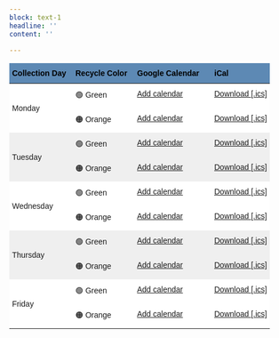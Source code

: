 ```yaml
---
block: text-1
headline: ''
content: ''

---
```

<style type="text/css">
.tg  {border-collapse:collapse;border-spacing:0;}
.tg td{border-style:solid;border-width:0px;font-family:Arial, sans-serif;font-size:14px;overflow:hidden;
  padding:10px 5px;word-break:normal;}
.tg th{border-style:solid;border-width:0px;font-family:Arial, sans-serif;font-size:14px;font-weight:normal;
  overflow:hidden;padding:10px 5px;word-break:normal;}
.tg .tg-p170{background-color:#efefef;border-color:inherit;text-align:left;vertical-align:middle}
.tg .tg-gtso{background-color:#5d89b4;border-color:inherit;color:#000000;font-weight:bold;text-align:left;vertical-align:top}
.tg .tg-mfxt{background-color:#ffffff;border-color:inherit;text-align:left;vertical-align:middle}
.tg .tg-c6of{background-color:#ffffff;border-color:inherit;text-align:left;vertical-align:top}
.tg .tg-y698{background-color:#efefef;border-color:inherit;text-align:left;vertical-align:top}
</style>
<table class="tg" style="undefined;table-layout: fixed; width: 469px">
<colgroup>
<col style="width: 114px">
<col style="width: 111px">
<col style="width: 139px">
<col style="width: 105px">
</colgroup>
<thead>
  <tr>
    <th class="tg-gtso">Collection Day</th>
    <th class="tg-gtso">Recycle Color</th>
    <th class="tg-gtso">Google Calendar</th>
    <th class="tg-gtso">iCal</th>
  </tr>
</thead>
<tbody>
  <tr>
    <td class="tg-mfxt" rowspan="2">Monday</td>
    <td class="tg-c6of">🟢 Green</td>
    <td class="tg-c6of"><a href="https://calendar.google.com/calendar/u/0?cid=bjBvZHNzOGczajYzY3RhczhvbnE3MGcxY3NAZ3JvdXAuY2FsZW5kYXIuZ29vZ2xlLmNvbQ" target="_blank" rel="noopener noreferrer">Add calendar</a></td>
    <td class="tg-c6of"><a href="https://calendar.google.com/calendar/ical/n0odss8g3j63ctas8onq70g1cs%40group.calendar.google.com/public/basic.ics" target="_blank" rel="noopener noreferrer">Download [.ics]</a></td>
  </tr>
  <tr>
    <td class="tg-c6of">🟠 Orange</td>
    <td class="tg-c6of"><a href="https://calendar.google.com/calendar/u/0?cid=azd2cW5razR1amN0dHFlMTQxc3VuYXRmMGdAZ3JvdXAuY2FsZW5kYXIuZ29vZ2xlLmNvbQ" target="_blank" rel="noopener noreferrer">Add calendar</a></td>
    <td class="tg-c6of"><a href="https://calendar.google.com/calendar/ical/k7vqnkk4ujcttqe141sunatf0g%40group.calendar.google.com/public/basic.ics" target="_blank" rel="noopener noreferrer">Download [.ics]</a></td>
  </tr>
  <tr>
    <td class="tg-p170" rowspan="2">Tuesday</td>
    <td class="tg-y698">🟢 Green</td>
    <td class="tg-y698"><a href="https://calendar.google.com/calendar/u/0?cid=dGZocGFjZXJrbzZoZmNkdHQwdDk1NzdvaTRAZ3JvdXAuY2FsZW5kYXIuZ29vZ2xlLmNvbQ" target="_blank" rel="noopener noreferrer">Add calendar</a></td>
    <td class="tg-y698"><a href="https://calendar.google.com/calendar/ical/tfhpacerko6hfcdtt0t9577oi4%40group.calendar.google.com/public/basic.ics" target="_blank" rel="noopener noreferrer">Download [.ics]</a></td>
  </tr>
  <tr>
    <td class="tg-y698">🟠 Orange</td>
    <td class="tg-y698"><a href="https://calendar.google.com/calendar/u/0?cid=N2lobzVxaHZmajhydmcxbXZhNHUzbmlwMmNAZ3JvdXAuY2FsZW5kYXIuZ29vZ2xlLmNvbQ" target="_blank" rel="noopener noreferrer">Add calendar</a></td>
    <td class="tg-y698"><a href="https://calendar.google.com/calendar/ical/7iho5qhvfj8rvg1mva4u3nip2c%40group.calendar.google.com/public/basic.ics" target="_blank" rel="noopener noreferrer">Download [.ics]</a></td>
  </tr>
  <tr>
    <td class="tg-mfxt" rowspan="2">Wednesday</td>
    <td class="tg-c6of">🟢 Green</td>
    <td class="tg-c6of"><a href="https://calendar.google.com/calendar/u/0?cid=OTFpN2RoazZuYWRydDNka2FwdHZtb2p0aG9AZ3JvdXAuY2FsZW5kYXIuZ29vZ2xlLmNvbQ" target="_blank" rel="noopener noreferrer">Add calendar</a></td>
    <td class="tg-c6of"><a href="https://calendar.google.com/calendar/ical/91i7dhk6nadrt3dkaptvmojtho%40group.calendar.google.com/public/basic.ics" target="_blank" rel="noopener noreferrer">Download [.ics]</a></td>
  </tr>
  <tr>
    <td class="tg-c6of">🟠 Orange</td>
    <td class="tg-c6of"><a href="https://calendar.google.com/calendar/u/0?cid=cjY2cjFqZW01Mzk4bnI1MWQ0ZDFxZXU2NmdAZ3JvdXAuY2FsZW5kYXIuZ29vZ2xlLmNvbQ" target="_blank" rel="noopener noreferrer">Add calendar</a></td>
    <td class="tg-c6of"><a href="https://calendar.google.com/calendar/ical/r66r1jem5398nr51d4d1qeu66g%40group.calendar.google.com/public/basic.ics" target="_blank" rel="noopener noreferrer">Download [.ics]</a></td>
  </tr>
  <tr>
    <td class="tg-p170" rowspan="2">Thursday</td>
    <td class="tg-y698">🟢 Green</td>
    <td class="tg-y698"><a href="https://calendar.google.com/calendar/u/0?cid=bHRobTRsYmE5aDNwZDB1a3F0N2xtcG5vNDRAZ3JvdXAuY2FsZW5kYXIuZ29vZ2xlLmNvbQ" target="_blank" rel="noopener noreferrer">Add calendar</a></td>
    <td class="tg-y698"><a href="https://calendar.google.com/calendar/ical/lthm4lba9h3pd0ukqt7lmpno44%40group.calendar.google.com/public/basic.ics" target="_blank" rel="noopener noreferrer">Download [.ics]</a></td>
  </tr>
  <tr>
    <td class="tg-y698">🟠 Orange</td>
    <td class="tg-y698"><a href="https://calendar.google.com/calendar/u/0?cid=aDd0bWwzajJnMzF2OW4yamsyMGpiazYzY3NAZ3JvdXAuY2FsZW5kYXIuZ29vZ2xlLmNvbQ" target="_blank" rel="noopener noreferrer">Add calendar</a></td>
    <td class="tg-y698"><a href="https://calendar.google.com/calendar/ical/h7tml3j2g31v9n2jk20jbk63cs%40group.calendar.google.com/public/basic.ics" target="_blank" rel="noopener noreferrer">Download [.ics]</a></td>
  </tr>
  <tr>
    <td class="tg-mfxt" rowspan="2">Friday</td>
    <td class="tg-c6of">🟢 Green</td>
    <td class="tg-c6of"><a href="https://calendar.google.com/calendar/u/0?cid=NHVhZmY4cHRqZzZ2cGtlZ2lhaDZicG10czRAZ3JvdXAuY2FsZW5kYXIuZ29vZ2xlLmNvbQ" target="_blank" rel="noopener noreferrer">Add calendar</a></td>
    <td class="tg-c6of"><a href="https://calendar.google.com/calendar/ical/h7tml3j2g31v9n2jk20jbk63cs%40group.calendar.google.com/public/basic.ics" target="_blank" rel="noopener noreferrer">Download [.ics]</a></td>
  </tr>
  <tr>
    <td class="tg-c6of">🟠 Orange</td>
    <td class="tg-c6of"><a href="https://calendar.google.com/calendar/u/0?cid=b3U4NmdodWttYmNuaWs1MDM3M2NjaWhyZGtAZ3JvdXAuY2FsZW5kYXIuZ29vZ2xlLmNvbQ" target="_blank" rel="noopener noreferrer">Add calendar</a></td>
    <td class="tg-c6of"><a href="https://calendar.google.com/calendar/ical/ou86ghukmbcnik50373ccihrdk%40group.calendar.google.com/public/basic.ics" target="_blank" rel="noopener noreferrer">Download [.ics]</a></td>
  </tr>
</tbody>
</table>